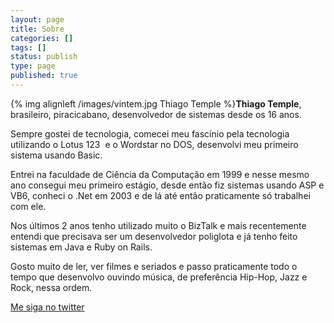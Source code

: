 ```yaml
---
layout: page
title: Sobre
categories: []
tags: []
status: publish
type: page
published: true
---
```

{% img alignleft /images/vintem.jpg Thiago Temple %}**Thiago Temple**, brasileiro, piracicabano, desenvolvedor de sistemas desde os 16 anos.

Sempre gostei de tecnologia, comecei meu fascínio pela tecnologia utilizando o Lotus 123  e o Wordstar no DOS, desenvolvi meu primeiro sistema usando Basic.

Entrei na faculdade de Ciência da Computação em 1999 e nesse mesmo ano consegui meu primeiro estágio, desde então fiz sistemas usando ASP e VB6, conheci o .Net em 2003 e de lá até então praticamente só trabalhei com ele.

Nos últimos 2 anos tenho utilizado muito o BizTalk e mais recentemente entendi que precisava ser um desenvolvedor poliglota e já tenho feito sistemas em Java e Ruby on Rails.

Gosto muito de ler, ver filmes e seriados e passo praticamente todo o tempo que desenvolvo ouvindo música, de preferência Hip-Hop, Jazz e Rock, nessa ordem.

<a href="http://twitter.com/vintem12" target="_blank">Me siga no twitter</a><!--:-->
